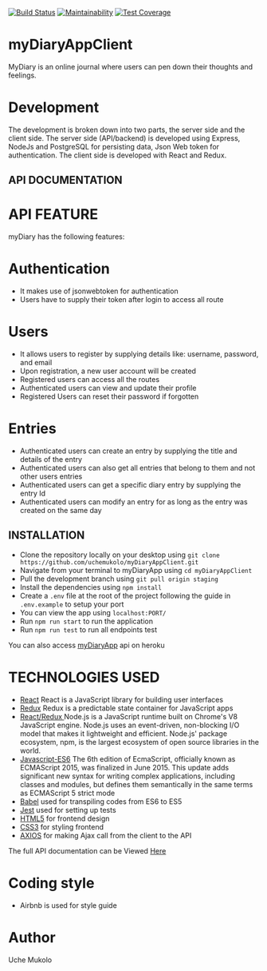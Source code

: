 [![Build Status](https://travis-ci.org/uchemukolo/myDiaryAppClient.svg?branch=staging)](https://travis-ci.org/uchemukolo/myDiaryAppClient)
[![Maintainability](https://api.codeclimate.com/v1/badges/eb04467d7ca1bc4bba5d/maintainability)](https://codeclimate.com/github/uchemukolo/myDiaryAppClient/maintainability)
[![Test Coverage](https://api.codeclimate.com/v1/badges/eb04467d7ca1bc4bba5d/test_coverage)](https://codeclimate.com/github/uchemukolo/myDiaryAppClient/test_coverage)

# myDiaryAppClient
MyDiary is an online journal where users can pen down their thoughts and feelings.

# Development
The development is broken down into two parts, the server side and the client side. The server side (API/backend) is developed using Express, NodeJs and PostgreSQL for persisting data, Json Web token for authentication. The client side is developed with React and Redux.

## API DOCUMENTATION

# API FEATURE
myDiary has the following features:

# Authentication
- It makes use of jsonwebtoken for authentication
- Users have to supply their token after login to access all route

# Users
- It allows users to register by supplying details like: username, password, and email
- Upon registration, a new user account will be created
- Registered users can access all the routes
- Authenticated users can view and update their profile
- Registered Users can reset their password if forgotten

# Entries
- Authenticated users can create an entry by supplying the title and details of the entry
- Authenticated users can also get all entries that belong to them and not other users entries
- Authenticated users can get a specific diary entry by supplying the entry Id
- Authenticated users can modify an entry for as long as the entry was created on the same day



## INSTALLATION
- Clone the repository locally on your desktop using ```git clone https://github.com/uchemukolo/myDiaryAppClient.git```
- Navigate from your terminal to myDiaryApp using ```cd myDiaryAppClient```
- Pull the development branch using ```git pull origin staging```
- Install the dependencies using ```npm install```
- Create a ```.env``` file at the root of the project following the guide in ```.env.example``` to setup your port
- You can view the app using ```localhost:PORT/```
- Run ```npm run start``` to run the application
- Run ```npm run test``` to run all endpoints test

You can also access [myDiaryApp](https://mydiary-challenge.herokuapp.com) api on heroku


# TECHNOLOGIES USED
- [React](https://reactjs.org/) React is a JavaScript library for building user interfaces
- [Redux](https://redux.js.org/) Redux is a predictable state container for JavaScript apps
- [React/Redux ](https://nodejs.org/en/) Node.js is a JavaScript runtime built on Chrome's V8 JavaScript engine. Node.js uses an event-driven, non-blocking I/O model that makes it lightweight and efficient. Node.js' package ecosystem, npm, is the largest ecosystem of open source libraries in the world.
- [Javascript-ES6](https://en.wikipedia.org/wiki/ECMAScript) The 6th edition of EcmaScript, officially known as ECMAScript 2015, was finalized in June 2015. This update adds significant new syntax for writing complex applications, including classes and modules, but defines them semantically in the same terms as ECMAScript 5 strict mode
- [Babel](https://babeljs.io/) used for transpiling codes from ES6 to ES5
- [Jest](https://mochajs.org/) used for setting up tests
- [HTML5](https://developer.mozilla.org/en-US/docs/Web/Guide/HTML/HTML5) for frontend design
- [CSS3](https://developer.mozilla.org/en-US/docs/Web/CSS/CSS3) for styling frontend
- [AXIOS](https://developer.mozilla.org/en-US/docs/Web/API/Fetch_API) for making Ajax call from the client to the API

The full API documentation can be Viewed [Here](https://mydiarychallenge.docs.apiary.io/)

# Coding style
- Airbnb is used for style guide

# Author
Uche Mukolo
